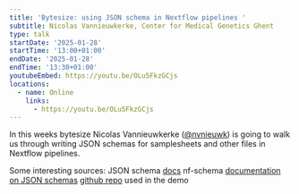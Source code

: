 ```yaml
---
title: 'Bytesize: using JSON schema in Nextflow pipelines '
subtitle: Nicolas Vannieuwkerke, Center for Medical Genetics Ghent
type: talk
startDate: '2025-01-28'
startTime: '13:00+01:00'
endDate: '2025-01-28'
endTime: '13:30+01:00'
youtubeEmbed: https://youtu.be/OLu5FkzGCjs
locations:
  - name: Online
    links:
      - https://youtu.be/OLu5FkzGCjs
---
```


In this weeks bytesize Nicolas Vannieuwkerke ([@nvnieuwk](https://github.com/nvnieuwk)) is going to walk us through writing JSON schemas for samplesheets and other files in Nextflow pipelines.

Some interesting sources:
JSON schema [docs](https://json-schema.org/draft/2020-12) 
nf-schema [documentation on JSON schemas](https://nextflow-io.github.io/nf-schema/latest/nextflow_schema/nextflow_schema_specification/#definitions)
[github repo](https://github.com/nvnieuwk/samplesheet-schema-bytesize) used in the demo
